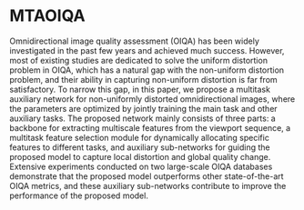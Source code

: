 # MTAOIQA

Omnidirectional image quality assessment (OIQA) has been widely investigated in the past few years and achieved much success. However, most of existing studies are dedicated to solve the uniform distortion problem in OIQA, which has a natural gap with the non-uniform distortion problem, and their ability in capturing non-uniform distortion is far from satisfactory. To narrow this gap, in this paper, we propose a multitask auxiliary network for non-uniformly distorted omnidirectional images, where the parameters are optimized by jointly training the main task and other auxiliary tasks. The proposed network mainly consists of three parts: a backbone for extracting multiscale features from the viewport sequence, a multitask feature selection module for dynamically allocating specific features to different tasks, and auxiliary sub-networks for guiding the proposed model to capture local distortion and global quality change. Extensive experiments conducted on two large-scale OIQA databases demonstrate that the proposed model outperforms other state-of-the-art OIQA metrics, and these auxiliary sub-networks contribute to improve the performance of the proposed model.
